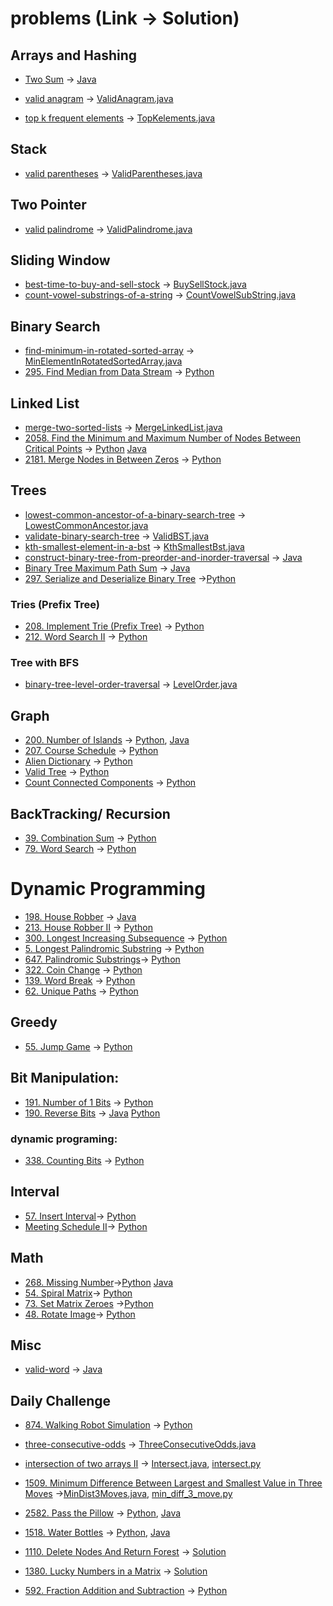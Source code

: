 # problems (Link -> Solution)

## Arrays and Hashing
 - [Two Sum](https://leetcode.com/problems/two-sum/description/) -> [Java](src/main/java/com/leetcode/arrays/TwoSum.java)

 - [valid anagram](https://leetcode.com/problems/valid-anagram/description/) -> [ValidAnagram.java](src/main/java/com/leetcode/arrays/ValidAnagram.java)
 
 - [top k frequent elements](https://leetcode.com/problems/top-k-frequent-elements/description/)  -> [TopKelements.java](src/main/java/com/leetcode/arrays/TopKelements.java)

## Stack
 - [valid parentheses](https://leetcode.com/problems/valid-parentheses/description/) -> [ValidParentheses.java](src/main/java/com/leetcode/arrays/ValidParentheses.java)
 
## Two Pointer
 - [valid palindrome](https://leetcode.com/problems/valid-palindrome/description/) -> [ValidPalindrome.java](src/main/java/com/leetcode/arrays/ValidPalindrome.java)
 
## Sliding Window
 - [best-time-to-buy-and-sell-stock](https://leetcode.com/problems/best-time-to-buy-and-sell-stock/description/) -> [BuySellStock.java](src/main/java/com/leetcode/arrays/BuySellStock.java)
 - [count-vowel-substrings-of-a-string](https://leetcode.com/problems/count-vowel-substrings-of-a-string/description/) -> [CountVowelSubString.java](src/main/java/com/oa/CountVowelSubString.java)
 
## Binary Search
- [find-minimum-in-rotated-sorted-array](https://leetcode.com/problems/find-minimum-in-rotated-sorted-array/) -> [MinElementInRotatedSortedArray.java](src/main/java/com/leetcode/arrays/MinElementInRotatedSortedArray.java)
- [295. Find Median from Data Stream](https://leetcode.com/problems/find-median-from-data-stream/solutions/5431136/simple-solution-without-using-heap-or-priority-queue/) -> [Python](python/median.py)

## Linked List
- [merge-two-sorted-lists](https://leetcode.com/problems/merge-two-sorted-lists/description/) -> [MergeLinkedList.java](src/main/java/com/leetcode/linkedlist/MergeLinkedList.java)
- [2058. Find the Minimum and Maximum Number of Nodes Between Critical Points](https://leetcode.com/problems/find-the-minimum-and-maximum-number-of-nodes-between-critical-points/description/) -> [Python](python/min_critical_max_critical.py) [Java](src/main/java/dailyChallege/MinMaxCritical.java)
- [2181. Merge Nodes in Between Zeros](https://leetcode.com/problems/merge-nodes-in-between-zeros/description/) -> [Python](python/merge_nodes.py)
	
## Trees
- [lowest-common-ancestor-of-a-binary-search-tree](https://leetcode.com/problems/lowest-common-ancestor-of-a-binary-search-tree/description/) -> [LowestCommonAncestor.java](src/main/java/com/leetcode/trees/LowestCommonAncestor.java)
- [validate-binary-search-tree](https://leetcode.com/problems/validate-binary-search-tree/) -> [ValidBST.java](src/main/java/com/leetcode/trees/ValidBST.java)
- [kth-smallest-element-in-a-bst](https://leetcode.com/problems/kth-smallest-element-in-a-bst/description/) -> [KthSmallestBst.java](src/main/java/com/leetcode/trees/KthSmallestBst.java)
- [construct-binary-tree-from-preorder-and-inorder-traversal](https://leetcode.com/problems/construct-binary-tree-from-preorder-and-inorder-traversal/description/) ->  [Java](src/main/java/com/leetcode/trees/ContructBST.java)
- [Binary Tree Maximum Path Sum](https://leetcode.com/problems/binary-tree-maximum-path-sum/description/) ->  [Java](src/main/java/com/leetcode/trees/BinaryTreeMaxPath.java)
- [297. Serialize and Deserialize Binary Tree](https://leetcode.com/problems/serialize-and-deserialize-binary-tree/) ->[Python](python/serialize_deserialize_binary_tree.py)

### Tries (Prefix Tree)
- [208. Implement Trie (Prefix Tree)](https://leetcode.com/problems/implement-trie-prefix-tree/description/) -> [Python](python/prefix_tries.py)
- [212. Word Search II](https://leetcode.com/problems/word-search-ii/description/) -> [Python](python/word_search_2.py)
### Tree with BFS
- [binary-tree-level-order-traversal](https://leetcode.com/problems/binary-tree-level-order-traversal/description/) -> [LevelOrder.java](src/main/java/com/leetcode/trees/LevelOrder.java)

## Graph
- [200. Number of Islands](https://leetcode.com/problems/number-of-islands/solutions/5622703/dfs-solution-time-o-n-x-m-space-o-n-x-m/) -> [Python](python/noOfIslands.py), [Java](src/main/java/com/leetcode/graphs/NoOfIslands.java)
- [207. Course Schedule](https://leetcode.com/problems/course-schedule/solutions/5674833/top-sort-using-bfs/) -> [Python](python/courseSchedule.py)
- [Alien Dictionary](https://leetcode.com/problems/alien-dictionary/description/) -> [Python](python/alienDictionary.py)
- [Valid Tree](https://leetcode.com/problems/graph-valid-tree/description/) -> [Python](python/validTree.py)
- [Count Connected Components](https://leetcode.com/problems/number-of-connected-components-in-an-undirected-graph/description/) -> [Python](python/countConnectedComponents.py)

## BackTracking/ Recursion
- [39. Combination Sum](https://leetcode.com/problems/combination-sum/) -> [Python](python/combinations.py)
- [79. Word Search](https://leetcode.com/problems/word-search/) -> [Python](python/word_search.py)

# Dynamic Programming
- [198. House Robber](https://leetcode.com/problems/house-robber/solutions/5680118/1d-dynamic-programming-approach-beats-100/) ->  [Java](src/main/java/com/leetcode/dynamicProgramming/HouseRobber.java)
- [213. House Robber II](https://leetcode.com/problems/house-robber-ii/solutions/5680267/simple-1d-dynamic-programming-approach/) -> [Python](python/houseRobber2.py)
- [300. Longest Increasing Subsequence](https://leetcode.com/problems/longest-increasing-subsequence/solutions/5680629/1d-dynamic-programming/) -> [Python](python/LIS.py)
- [5. Longest Palindromic Substring](https://leetcode.com/problems/longest-palindromic-substring/solutions/5695824/expand-outwards-approach/) -> [Python](python/longestPalindromSubstring.py)
- [647. Palindromic Substrings](https://leetcode.com/problems/palindromic-substrings/solutions/5695923/simple-2-pointer-approach/)-> [Python](python/noOfPalindromeSubstrings.py)
- [322. Coin Change](https://leetcode.com/problems/coin-change/solutions/5695980/dynamic-programming-solution-with-explanation/) -> [Python](python/coinChange.py)
 - [139. Word Break](https://leetcode.com/problems/word-break/description/) -> [Python](python/wordBreak.py)
 - [62. Unique Paths](https://leetcode.com/problems/unique-paths/solutions/5743655/unique-paths-calculation-time-complexity-o-m-x-n-space-complexity-o-m-x-n/) -> [Python](python/uniquePaths.py)

## Greedy
 - [55. Jump Game](https://leetcode.com/problems/jump-game/description/) -> [Python](python/JumpGame.py)

## Bit Manipulation:
- [191. Number of 1 Bits](blind-75/python/no_of_1_bits.py) -> [Python](python/no_of_1_bits.py)
- [190. Reverse Bits](https://leetcode.com/problems/reverse-bits/) -> [Java](src/main/java/com/leetcode/bitmanupulation/ReverseBits.java) [Python](python/reverse_bit.py)
### dynamic programing:
- [338. Counting Bits](https://leetcode.com/problems/counting-bits/) -> [Python](python/counting_bits.py)

## Interval
 - [57. Insert Interval](https://leetcode.com/problems/insert-interval/description/)-> [Python](python/InsertInterval.py)
 - [Meeting Schedule II](https://leetcode.com/problems/meeting-rooms-ii/description/)-> [Python](python/meetingRoomII.py)

## Math
- [268. Missing Number](https://leetcode.com/problems/missing-number/description/)->[Python](python/missing_number.py) [Java](src/main/java/com/leetcode/math/MissingNumber.java)
- [54. Spiral Matrix](https://leetcode.com/problems/spiral-matrix/solutions/5631900/simulated-solution/)-> [Python](python/SpiralMatrix.py)
- [73. Set Matrix Zeroes](https://leetcode.com/problems/set-matrix-zeroes/solutions/5676824/simple-set-solution/) ->[Python](python/setMatrixZero.py)
- [48. Rotate Image](https://leetcode.com/problems/rotate-image/solutions/5703098/in-place-matrix-rotation-time-complexity-o-n-2-space-complexity-o-1/)-> [Python](python/rotateMatrix.py)
## Misc
- [valid-word](https://leetcode.com/problems/valid-word/description/) -> [Java](src/main/java/com/leetcode/arrays/ValidWord.java)

## Daily Challenge
- [874. Walking Robot Simulation](https://leetcode.com/problems/walking-robot-simulation/solutions/5736594/robot-s-journey-in-a-grid-time-complexity-o-n-o-space-complexity-o-o/) -> [Python](python/RobotSim.py)

- [three-consecutive-odds](https://leetcode.com/problems/three-consecutive-odds/description) -> [ThreeConsecutiveOdds.java](src/main/java/dailyChallege/ThreeConsecutiveOdds.java) 

- [intersection of two arrays II](https://leetcode.com/problems/intersection-of-two-arrays-ii) -> [Intersect.java](src/main/java/dailyChallege/Intersect.java), [intersect.py](python/intersect.py)

- [1509. Minimum Difference Between Largest and Smallest Value in Three Moves](https://leetcode.com/problems/minimum-difference-between-largest-and-smallest-value-in-three-moves) ->[MinDist3Moves.java](src/main/java/dailyChallege/MinDist3Moves.java), [min_diff_3_move.py](python/min_diff_3_move.py)

- [2582. Pass the Pillow](https://leetcode.com/problems/pass-the-pillow/description) -> [Python](python/pillow.py), [Java](src/main/java/dailyChallege/Pillow.java)

- [1518. Water Bottles](https://leetcode.com/problems/water-bottles/solutions/5431105/maximum-number-of-water-bottles-drunk-with-exchange-system) -> [Python](python/water_bottle.py), [Java](src/main/java/dailyChallege/WaterBoltle.java)

- [1110. Delete Nodes And Return Forest](https://leetcode.com/problems/delete-nodes-and-return-forest/description/) -> [Solution](https://leetcode.com/problems/delete-nodes-and-return-forest/solutions/5492742/time-and-space-on-complexity-solution/)

- [1380. Lucky Numbers in a Matrix](https://leetcode.com/problems/lucky-numbers-in-a-matrix/) -> [Solution](https://leetcode.com/problems/lucky-numbers-in-a-matrix/solutions/5502536/simple-solution-with-o-m-n-time-complexity/)

- [592. Fraction Addition and Subtraction](https://leetcode.com/problems/fraction-addition-and-subtraction/solutions/5679577/simple-math-solution-time-o-n/) -> [Python](python/fractionAdditionAndSubstraction.py)